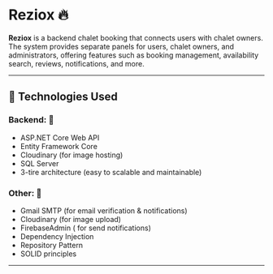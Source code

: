 # Reziox 🔥

**Reziox** is a backend chalet booking that connects users with chalet owners. The system provides separate panels for users, chalet owners, and administrators, offering features such as booking management, availability search, reviews, notifications, and more.

---

## 🔧 Technologies Used

### Backend: 🚩
- ASP.NET Core Web API
- Entity Framework Core
- Cloudinary (for image hosting)
- SQL Server
- 3-tire architecture (easy to scalable and maintainable)

### Other: 🚩
- Gmail SMTP (for email verification & notifications)
- Cloudinary (for image upload)
- FirebaseAdmin ( for send notifications)
- Dependency Injection
- Repository Pattern
- SOLID principles
  
---



